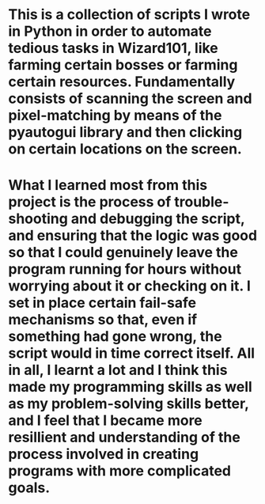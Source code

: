# This is a collection of scripts I wrote in Python in order to automate tedious tasks in Wizard101, like farming certain bosses or farming certain resources. Fundamentally consists of scanning the screen and pixel-matching by means of the pyautogui library and then clicking on certain locations on the screen. 
# What I learned most from this project is the process of trouble-shooting and debugging the script, and ensuring that the logic was good so that I could genuinely leave the program running for hours without worrying about it or checking on it. I set in place certain fail-safe mechanisms so that, even if something had gone wrong, the script would in time correct itself. All in all, I learnt a lot and I think this made my programming skills as well as my problem-solving skills better, and I feel that I became more resillient and understanding of the process involved in creating programs with more complicated goals. 
